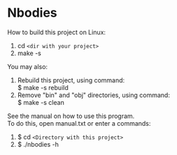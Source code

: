 # Nbodies
How to build this project on Linux:  
1. cd `<dir with your project>`  
2. make -s 

You may also:  
1. Rebuild this project, using command:  
   $ make -s rebuild
2. Remove \"bin\" and \"obj\" directories, using command:  
   $ make -s clean

See the manual on how to use this program.  
To do this, open manual.txt or enter a commands:  
1. $ cd `<Directory with this project>`  
2. $ ./nbodies -h  
